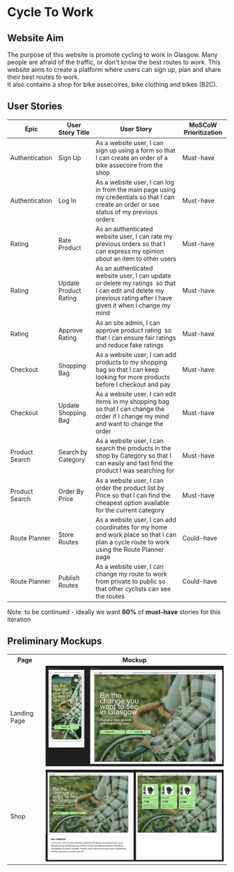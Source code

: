 # Cycle To Work 

## Website Aim 

The purpose of this website is promote cycling to work in Glasgow. Many people are afraid of the traffic, or don't know the best routes to work. This website aims to create a platform where users can sign up, plan and share their best routes to work.  
It also contains a shop for bike assecoires, bike clothing and bikes  (B2C). 

## User Stories

| Epic           | User Story Title      | User Story                                                                                                                                                        | MoSCoW Prioritization |
| -------------- | --------------------- | ----------------------------------------------------------------------------------------------------------------------------------------------------------------- | --------------------- |
| Authentication | Sign Up               | As a website user, I can sign up using a form so that I can create an order of a bike assecoire from the shop                                                     | Must-have             |
| Authentication | Log In                | As a website user, I can log in from the main page using my credentials so that I can create an order or see status of my previous orders                         | Must-have             |
| Rating         | Rate Product          | As an authenticated website user, I can rate my previous orders so that I can express my opinion about an item to other users                                     | Must-have             |
| Rating         | Update Product Rating | As an authenticated website user, I can update or delete my ratings  so that I can edit and delete my previous rating after I have given it when I change my mind | Must-have             |
| Rating         | Approve Rating        | As an site admin, I can approve product rating  so that I can ensure fair ratings and reduce fake ratings                                                         | Must-have             |
| Checkout       | Shopping Bag          | As a website user, I can add products to my shopping bag so that I can keep looking for more products before I checkout and pay                                   | Must-have             |
| Checkout       | Update Shopping Bag   | As a website user, I can edit items in my shopping bag so that I can change the order if I change my mind and want to change the order                            | Must-have             |
| Product Search | Search by Category    | As a website user, I can search the products in the shop by Category so that I can easily and fast find the product I was searching for                           | Must-have             |
| Product Search | Order By Price        | As a website user, I can order the product list by Price so that I can find the cheapest option available for the current category                                | Must-have             |
| Route Planner  | Store Routes          | As a website user, I can add coordinates for my home and work place so that I can plan a cycle route to work using the Route Planner page                         | Could-have            |
| Route Planner  | Publish Routes        | As a website user, I can change my route to work from private to public so that other cyclists can see the routes                                                 | Could-have            |


Note: to be continued - ideally we want **60%** of **must-have** stories for this iteration


## Preliminary Mockups

<table>
    <tr>
        <th> Page </td>
        <th> Mockup </td>
    </tr>
     <tr>
        <td> Landing Page </td>
        <td> <img src="./assets/images/landing-page.png"; alt="preview image of the mockup for landing page" >  </td>
    </tr>
      <tr>
        <td> Shop </td>
        <td> <img src="./assets/images/store.png"; alt="preview image of the mockup for store" >  </td>
    </tr>
</table>
